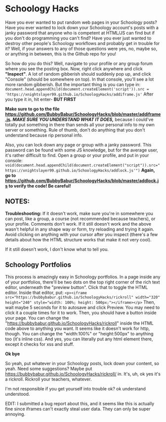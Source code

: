 # Schoology Hacks

Have you ever wanted to put random web pages in your Schoology posts? Have you ever wanted to lock down your Schoology account's posts with a janky password that anyone who is competent at HTML/JS can find but if you don't do programming you can't find? Have you ever just wanted to destroy other people's Schoology workflows and probably get in trouble for it? Well, if your answers to any of those questions were yes, no, maybe so, or anything in between, this is the Github repo for you!

So how do you do this? Well, navigate to your profile or any group forum where you see the posting box. Now, right click anywhere and click **"Inspect"**. A lot of random gibberish should suddenly pop up, and click "Console" (should be somewhere on top). In that console, you'll see a lot more random gibberish. But the important thing is you can type in:
`document.head.appendChild(document.createElement('script')).src = 'https://xnightslayer99.github.io/SchoologyHacks/addiframe.js'`
After you type it in, hit enter- **BUT FIRST**

**Make sure to go to the file https://github.com/BubbyBabur/SchoologyHacks/blob/master/addiframe.js. *MAKE SURE YOU UNDERSTAND WHAT IT DOES,*** because I could've totally put something in there than sends all your personal info to my own server or something. Rule of thumb, don't do anything that you don't understand because rip personal info.

Also, you can lock down any page or group with a janky password. This password can be found with some JS knowledge, but for the average user, it's rather difficult to find. Open a group or your profile, and put in your console: 
`void(document.head.appendChild(document.createElement("script")).src="https://xnightslayer99.github.io/SchoologyHacks/addlock.js'")`
**Again, go to https://github.com/BubbyBabur/SchoologyHacks/blob/master/addlock.js to verify the code! Be careful!**

## NOTES:

**Troubleshooting:**
If it doesn't work, make sure you're in somewhere you can post, like a group, a course (not recommended because teachers), or your profile. Comments don't work.
If it still doesn't work and the above wasn't helpful in any shape way or form, try reloading and trying it again. Avoid clicking on anything with your cursor after you inspect (there's a few details about how the HTML structure works that make it not very cool).

If it still doesn't work, I don't know what to tell you.

## Schoology Portfolios
This process is amazingly easy in Schoology portfolios. In a page inside any of your portfolios, there'll be two dots on the top right corner of the rich text editor, underneath the "preview button". Click that to toggle the HTML editor. Inside that editor, put:
`<p><iframe src="https://bubbybabur.github.io/SchoologyHacks/rickroll" width="320" height="240" style="width: 100%; height: 500px;"></iframe></p>`
Then, wait maybe 5 seconds for it to autosave and click Preview. You may need to click it a couple times for it to work. Then, you should have a button inside your page. 
You can change the "https://bubbybabur.github.io/SchoologyHacks/rickroll" inside the HTML code above to anything you want. It seems like it doesn't work for http, though. You can change the "width:100%" or "height:500px" to anything too (it's inline css). 
And yes, you can literally put any html element there, except it checks for xss and stuff.

**Ok bye**

So yeah, put whatever in your Schoology posts, lock down your content, so yeah. Need some suggestions? Maybe put https://bubbybabur.github.io/SchoologyHacks/rickroll/ in. It's, uh, ok yes it's a rickroll. Rickroll your teachers, whatever.

I'm not responsible if you get yourself into trouble ok? ok understand understood.

EDIT: I submitted a bug report about this, and it seems like this is actually fine since iframes can't exactly steal user data. They can only be super annoying.
